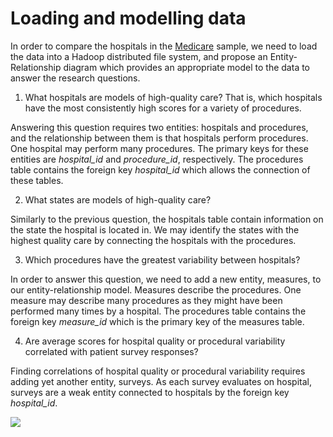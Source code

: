 # Loading and modelling data

In order to compare the hospitals in the [Medicare](https://data.medicare.gov/data/hospital-compare) sample, we need to load the data into a Hadoop distributed file system, and propose an Entity-Relationship diagram which provides an appropriate model to the data to answer the research questions.


1. What hospitals are models of high-quality care? That is, which hospitals have the most consistently high scores for a variety of procedures.

 Answering this question requires two entities: hospitals and procedures, and the relationship between them is that hospitals perform procedures. One hospital may perform many procedures. The primary keys for these entities are *hospital_id* and *procedure_id*, respectively. The procedures table contains the foreign key *hospital_id* which allows the connection of these tables. 

2. What states are models of high-quality care?

 Similarly to the previous question, the hospitals table contain information on the state the hospital is located in. We may identify the states with the highest quality care by connecting the hospitals with the procedures.

3. Which procedures have the greatest variability between hospitals?

 In order to answer this question, we need to add a new entity, measures, to our entity-relationship model. Measures describe the procedures. One measure may describe many procedures as they might have been performed many times by a hospital. The procedures table contains the foreign key *measure_id* which is the primary key of the measures table.

4. Are average scores for hospital quality or procedural variability correlated with patient survey responses?

 Finding correlations of hospital quality or procedural variability requires adding yet another entity, surveys. As each survey evaluates on hospital, surveys are a weak entity connected to hospitals by the foreign key *hospital_id*.

![](https://github.com/adamlenart/MIDS-w205/blob/MIDS-w205/exercise_1/loading_and_modelling/W205-Exercise_1.png)
